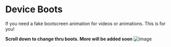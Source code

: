 # Device Boots
If you need a fake bootscreen animation for videos or animations. This is for you!

**Scroll down to change thru boots. More will be added soon**
![image](https://user-images.githubusercontent.com/81579850/163710166-72ef7e20-743f-43f0-ab56-5cadddeae4d3.png)
